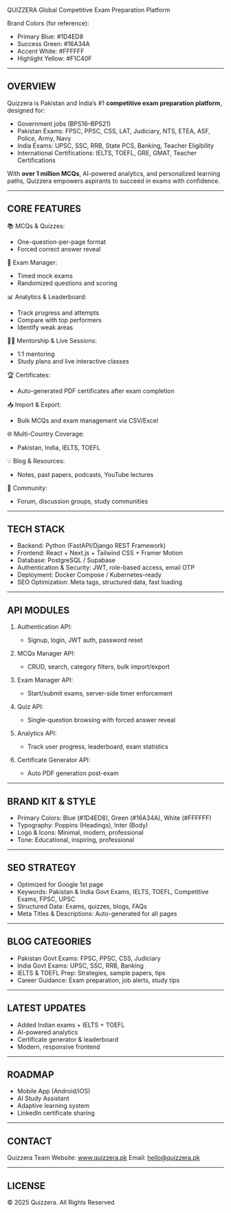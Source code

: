 QUIZZERA
    Global Competitive Exam Preparation Platform

Brand Colors (for reference):
- Primary Blue: #1D4ED8
- Success Green: #16A34A
- Accent White: #FFFFFF
- Highlight Yellow: #F1C40F

------------------------------------------------------------
OVERVIEW
------------------------------------------------------------
Quizzera is Pakistan and India’s #1 **competitive exam preparation platform**, designed for:
- Government jobs (BPS16–BPS21)
- Pakistan Exams: FPSC, PPSC, CSS, LAT, Judiciary, NTS, ETEA, ASF, Police, Army, Navy
- India Exams: UPSC, SSC, RRB, State PCS, Banking, Teacher Eligibility
- International Certifications: IELTS, TOEFL, GRE, GMAT, Teacher Certifications

With **over 1 million MCQs**, AI-powered analytics, and personalized learning paths, Quizzera empowers aspirants to succeed in exams with confidence.

------------------------------------------------------------
CORE FEATURES
------------------------------------------------------------
📚 MCQs & Quizzes:
- One-question-per-page format
- Forced correct answer reveal

🎯 Exam Manager:
- Timed mock exams
- Randomized questions and scoring

📊 Analytics & Leaderboard:
- Track progress and attempts
- Compare with top performers
- Identify weak areas

👩‍🏫 Mentorship & Live Sessions:
- 1:1 mentoring
- Study plans and live interactive classes

🏆 Certificates:
- Auto-generated PDF certificates after exam completion

📥 Import & Export:
- Bulk MCQs and exam management via CSV/Excel

🌐 Multi-Country Coverage:
- Pakistan, India, IELTS, TOEFL

💡 Blog & Resources:
- Notes, past papers, podcasts, YouTube lectures

🤝 Community:
- Forum, discussion groups, study communities

------------------------------------------------------------
TECH STACK
------------------------------------------------------------
- Backend: Python (FastAPI/Django REST Framework)
- Frontend: React + Next.js + Tailwind CSS + Framer Motion
- Database: PostgreSQL / Supabase
- Authentication & Security: JWT, role-based access, email OTP
- Deployment: Docker Compose / Kubernetes-ready
- SEO Optimization: Meta tags, structured data, fast loading

------------------------------------------------------------
API MODULES
------------------------------------------------------------
1. Authentication API:
   - Signup, login, JWT auth, password reset

2. MCQs Manager API:
   - CRUD, search, category filters, bulk import/export

3. Exam Manager API:
   - Start/submit exams, server-side timer enforcement

4. Quiz API:
   - Single-question browsing with forced answer reveal

5. Analytics API:
   - Track user progress, leaderboard, exam statistics

6. Certificate Generator API:
   - Auto PDF generation post-exam

------------------------------------------------------------
BRAND KIT & STYLE
------------------------------------------------------------
- Primary Colors: Blue (#1D4ED8), Green (#16A34A), White (#FFFFFF)
- Typography: Poppins (Headings), Inter (Body)
- Logo & Icons: Minimal, modern, professional
- Tone: Educational, inspiring, professional

------------------------------------------------------------
SEO STRATEGY
------------------------------------------------------------
- Optimized for Google 1st page
- Keywords: Pakistan & India Govt Exams, IELTS, TOEFL, Competitive Exams, FPSC, UPSC
- Structured Data: Exams, quizzes, blogs, FAQs
- Meta Titles & Descriptions: Auto-generated for all pages

------------------------------------------------------------
BLOG CATEGORIES
------------------------------------------------------------
- Pakistan Govt Exams: FPSC, PPSC, CSS, Judiciary
- India Govt Exams: UPSC, SSC, RRB, Banking
- IELTS & TOEFL Prep: Strategies, sample papers, tips
- Career Guidance: Exam preparation, job alerts, study tips

------------------------------------------------------------
LATEST UPDATES
------------------------------------------------------------
- Added Indian exams + IELTS + TOEFL
- AI-powered analytics
- Certificate generator & leaderboard
- Modern, responsive frontend

------------------------------------------------------------
ROADMAP
------------------------------------------------------------
- Mobile App (Android/iOS)
- AI Study Assistant
- Adaptive learning system
- LinkedIn certificate sharing

------------------------------------------------------------
CONTACT
------------------------------------------------------------
Quizzera Team
Website: www.quizzera.pk
Email: hello@quizzera.pk

------------------------------------------------------------
LICENSE
------------------------------------------------------------
© 2025 Quizzera. All Rights Reserved
